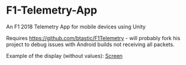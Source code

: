 # F1-Telemetry-App
An F1 2018 Telemetry App for mobile devices using Unity

Requires https://github.com/btastic/F1Telemetry - will probably fork his project to debug issues with Android builds not receiving all packets.

Example of the display (without values):
[Screen](https://i.imgur.com/mJCeumG.png)